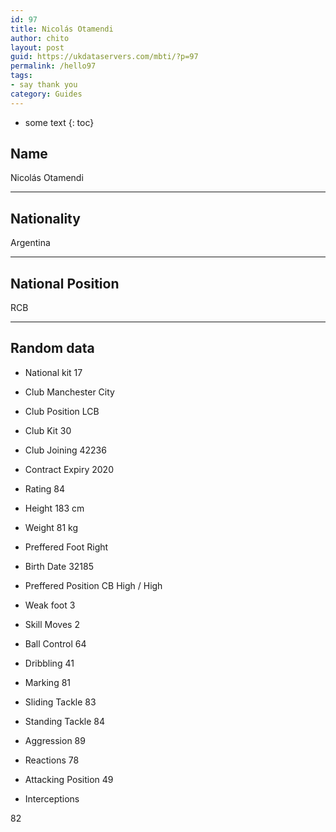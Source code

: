 ```yaml
---
id: 97
title: Nicolás Otamendi
author: chito
layout: post
guid: https://ukdataservers.com/mbti/?p=97
permalink: /hello97
tags:
- say thank you
category: Guides
---
```


* some text
{: toc}


## Name  
Nicolás Otamendi 

* * *

## Nationality  
Argentina 

* * *

## National Position  
RCB 

* * *

## Random data 

  * National kit 
17 

  * Club 
Manchester City 

  * Club Position 
LCB 

  * Club Kit 
30 

  * Club Joining 
42236 

  * Contract Expiry 
2020 

  * Rating 
84 

  * Height 
183 cm 

  * Weight 
81 kg 

  * Preffered Foot 
Right 

  * Birth Date 
32185 

  * Preffered Position 
CB High / High 

  * Weak foot 
3 

  * Skill Moves 
2 

  * Ball Control 
64 

  * Dribbling 
41 

  * Marking 
81 

  * Sliding Tackle 
83 

  * Standing Tackle 
84 

  * Aggression 
89 

  * Reactions 
78 

  * Attacking Position 
49 

  * Interceptions 

82